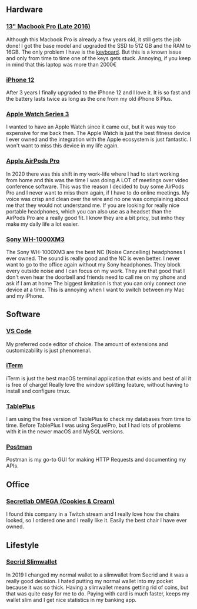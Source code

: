 ## Hardware

### [13" Macbook Pro (Late 2016)](https://uses.phiilu.com/macbook-pro-13-late-2016)

Although this Macbook Pro is already a few years old, it still gets the job done! I got the base model and upgraded the SSD to 512 GB and the RAM to 16GB. The only problem I have is the [keyboard](https://support.apple.com/keyboard-service-program-for-mac-notebooks). But this is a known issue and only from time to time one of the keys gets stuck. Annoying, if you keep in mind that this laptop was more than 2000€

### [iPhone 12](https://uses.phiilu.com/iphone-8-plus)

After 3 years I finally upgraded to the iPhone 12 and I love it. It is so fast and the battery lasts twice as long as the one from my old iPhone 8 Plus.

### [Apple Watch Series 3](https://uses.phiilu.com/apple-watch-series-3)

I wanted to have an Apple Watch since it came out, but it was way too expensive for me back then. The Apple Watch is just the best fitness device I ever owned and the integration with the Apple ecosystem is just fantastic. I won't want to miss this device in my life again.

### [Apple AirPods Pro](https://uses.phiilu.com/apple-airpods-pro)

In 2020 there was this shift in my work-life where I had to start working from home and this was the time I was doing A LOT of meetings over video conference software. This was the reason I decided to buy some AirPods Pro and I never want to miss them again, if I have to do online meetings. My voice was crisp and clean over the wire and no one was complaining about me that they would not understand me. If you are looking for really nice portable headphones, which you can also use as a headset than the AirPods Pro are a really good fit. I know they are a bit pricy, but imho they make my daily life a lot easier.

### [Sony WH-1000XM3](https://uses.phiilu.com/sony-wh-100xm3)

The Sony WH-1000XM3 are the best NC (Noise Cancelling) headphones I ever owned. The sound is really good and the NC is even better. I never want to go to the office again without my Sony headphones. They block every outside noise and I can focus on my work. They are that good that I don't even hear the doorbell and friends need to call me on my phone and ask if I am at home The biggest limitation is that you can only connect one device at a time. This is annoying when I want to switch between my Mac and my iPhone.

## Software

### [VS Code](https://uses.phiilu.com/vs-code)

My preferred code editor of choice. The amount of extensions and customizability is just phenomenal.

### [iTerm](https://uses.phiilu.com/iterm)

iTerm is just the best macOS terminal application that exists and best of all it is free of charge! Really love the window splitting feature, without having to install and configure tmux.

### [TablePlus](https://uses.phiilu.com/tableplus)

I am using the free version of TablePlus to check my databases from time to time. Before TablePlus I was using SequelPro, but I had lots of problems with it in the newer macOS and MySQL versions.

### [Postman](https://uses.phiilu.com/postman)

Postman is my go-to GUI for making HTTP Requests and documenting my APIs.

## Office

### [Secretlab OMEGA (Cookies & Cream)](https://uses.phiilu.com/secretlab-omega)

I found this company in a Twitch stream and I really love how the chairs looked, so I ordered one and I really like it. Easily the best chair I have ever owned.

## Lifestyle

### [Secrid Slimwallet](https://uses.phiilu.com/secrid-slimwallet)

In 2019 I changed my normal wallet to a slimwallet from Secrid and it was a really good decision. I hated putting my normal wallet into my pocket because it was so thick. Having a slimwallet means getting rid of coins, but that was quite easy for me to do. Paying with card is much faster, keeps my wallet slim and I get nice statistics in my banking app.
